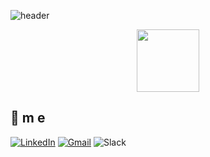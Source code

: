 ![header](https://capsule-render.vercel.app/api?type=waving&color=auto&height=300&section=header&text=Hey%20There!&fontSize=90&animation=fadeIn&fontAlignY=38&desc=Decorate%20GitHub%20Profile%20or%20any%20Repo%20like%20me!&descAlignY=51&descAlign=62)

<div id="header" align="center">
  <img src="https://media.giphy.com/media/jdPMeyv9rn0hZHh8n9/giphy.gif" width="100"/>
</div>

## 💫 m e 
[![LinkedIn](https://img.shields.io/badge/LinkedIn-blue?style=flat-square&logo=LinkedIn&logoColor=white)](https://www.linkedin.com/in/KAI0419) 
[![Gmail](https://img.shields.io/badge/Gmail-EA4335?style=flat-square&logo=Gmail&logoColor=white)](mailto:a90605190@gmail.com)
![Slack](https://img.shields.io/badge/Slack-Black?style=flat-square&logo=Slack&logoColor=pink)
